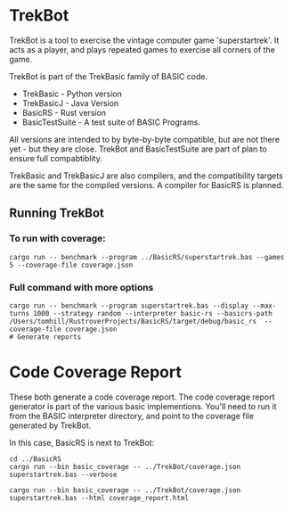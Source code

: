 # TrekBot
TrekBot is a tool to exercise the vintage computer game 'superstartrek'. It acts
as a player, and plays repeated games to exercise all corners of the game. 

TrekBot is part of the TrekBasic family of BASIC code. 
* TrekBasic - Python version
* TrekBasicJ - Java Version
* BasicRS - Rust version
* BasicTestSuite - A test suite of BASIC Programs.

All versions are intended to by byte-by-byte compatible, but are not
there yet - but they are close. TrekBot and BasicTestSuite are part of
plan to ensure full compabtiblity. 

TrekBasic and TrekBasicJ are also compilers, and the compatibility
targets are the same for the compiled versions. A compiler for BasicRS is planned.

## Running TrekBot

### To run with coverage:

```
cargo run -- benchmark --program ../BasicRS/superstartrek.bas --games 5 --coverage-file coverage.json
```
### Full command with more options

```
cargo run -- benchmark --program superstartrek.bas --display --max-turns 1000 --strategy random --interpreter basic-rs --basicrs-path /Users/tomhill/RustroverProjects/BasicRS/target/debug/basic_rs  --coverage-file coverage.json
# Generate reports
```

# Code Coverage Report

These both generate a code coverage report. The code coverage report generator
is part of the various basic implementions. You'll need to run it from the BASIC interpreter
directory, and point to the coverage file generated by TrekBot.

In this case, BasicRS is next to TrekBot:


```
cd ../BasicRS
cargo run --bin basic_coverage -- ../TrekBot/coverage.json superstartrek.bas --verbose

cargo run --bin basic_coverage -- ../TrekBot/coverage.json superstartrek.bas --html coverage_report.html
```